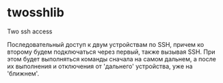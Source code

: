 # twosshlib
Two ssh access

Последовательный доступ к двум устройствам по SSH, причем ко второму будем подключаться через первый, также вызывая SSH.
При этом будет выполняться команды сначала на самом дальнем, а после их выполнения и отключения от 'дальнего' устройства, уже на 'ближнем'.
